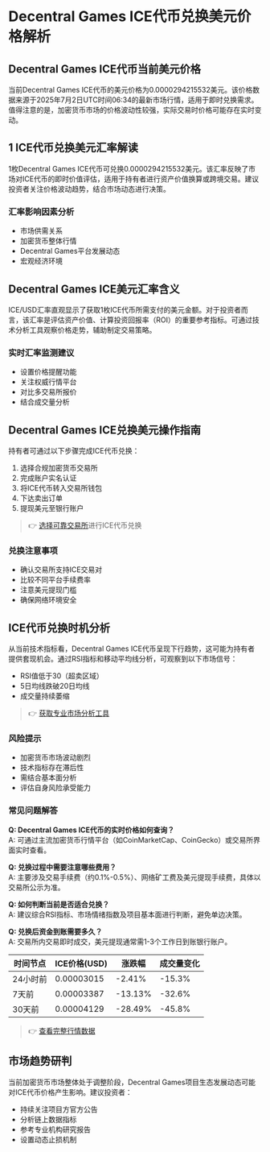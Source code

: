 # Decentral Games ICE代币兑换美元价格解析

## Decentral Games ICE代币当前美元价格

当前Decentral Games ICE代币的美元价格为0.0000294215532美元。该价格数据来源于2025年7月2日UTC时间06:34的最新市场行情，适用于即时兑换需求。值得注意的是，加密货币市场的价格波动性较强，实际交易时价格可能存在实时变动。

## 1 ICE代币兑换美元汇率解读

1枚Decentral Games ICE代币可兑换0.0000294215532美元。该汇率反映了市场对ICE代币的即时价值评估，适用于持有者进行资产价值换算或跨境交易。建议投资者关注价格波动趋势，结合市场动态进行决策。

### 汇率影响因素分析
- 市场供需关系
- 加密货币整体行情
- Decentral Games平台发展动态
- 宏观经济环境

## Decentral Games ICE美元汇率含义

ICE/USD汇率直观显示了获取1枚ICE代币所需支付的美元金额。对于投资者而言，该汇率是评估资产价值、计算投资回报率（ROI）的重要参考指标。可通过技术分析工具观察价格走势，辅助制定交易策略。

### 实时汇率监测建议
- 设置价格提醒功能
- 关注权威行情平台
- 对比多交易所报价
- 结合成交量分析

## Decentral Games ICE兑换美元操作指南

持有者可通过以下步骤完成ICE代币兑换：
1. 选择合规加密货币交易所
2. 完成账户实名认证
3. 将ICE代币转入交易所钱包
4. 下达卖出订单
5. 提现美元至银行账户

> 👉 [选择可靠交易所](https://bit.ly/okx_welcome)进行ICE代币兑换

### 兑换注意事项
- 确认交易所支持ICE交易对
- 比较不同平台手续费率
- 注意美元提现门槛
- 确保网络环境安全

## ICE代币兑换时机分析

从当前技术指标看，Decentral Games ICE代币呈现下行趋势，这可能为持有者提供套现机会。通过RSI指标和移动平均线分析，可观察到以下市场信号：
- RSI值低于30（超卖区域）
- 5日均线跌破20日均线
- 成交量持续萎缩

> 👉 [获取专业市场分析工具](https://bit.ly/okx_welcome)

### 风险提示
- 加密货币市场波动剧烈
- 技术指标存在滞后性
- 需结合基本面分析
- 评估自身风险承受能力

### 常见问题解答

**Q: Decentral Games ICE代币的实时价格如何查询？**  
A: 可通过主流加密货币行情平台（如CoinMarketCap、CoinGecko）或交易所界面实时查看。

**Q: 兑换过程中需要注意哪些费用？**  
A: 主要涉及交易手续费（约0.1%-0.5%）、网络矿工费及美元提现手续费，具体以交易所公示为准。

**Q: 如何判断当前是否适合兑换？**  
A: 建议综合RSI指标、市场情绪指数及项目基本面进行判断，避免单边决策。

**Q: 兑换后资金到账需要多久？**  
A: 交易所内交易即时成交，美元提现通常需1-3个工作日到账银行账户。

| 时间节点 | ICE价格(USD) | 涨跌幅   | 成交量变化 |
|----------|--------------|----------|------------|
| 24小时前 | 0.00003015   | -2.41%   | -15.3%     |
| 7天前    | 0.00003387   | -13.13%  | -32.6%     |
| 30天前   | 0.00004129   | -28.49%  | -45.8%     |

> 👉 [查看完整行情数据](https://bit.ly/okx_welcome)

## 市场趋势研判

当前加密货币市场整体处于调整阶段，Decentral Games项目生态发展动态可能对ICE代币价格产生影响。建议投资者：
- 持续关注项目方官方公告
- 分析链上数据指标
- 参考专业机构研究报告
- 设置动态止损机制
